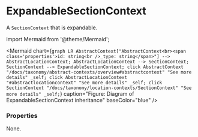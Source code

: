 # ExpandableSectionContext

A `SectionContext` that is expandable.

import Mermaid from '@theme/Mermaid';

<Mermaid chart={`
	graph LR
		AbstractContext["AbstractContext<br><span class='properties'>id: string<br />_type: string</span>"] --> AbstractLocationContext;
		AbstractLocationContext --> SectionContext;
    SectionContext --> ExpandableSectionContext;
    click AbstractContext "/docs/taxonomy/abstract-contexts/overview#abstractcontext" "See more details" _self;
    click AbstractLocationContext "#abstractlocationcontext" "See more details" _self;
    click SectionContext "/docs/taxonomy/location-contexts/SectionContext" "See more details" _self;
`} caption="Figure: Diagram of ExpandableSectionContext inheritance" baseColor="blue" />

### Properties
None.